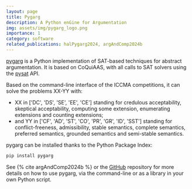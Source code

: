 ```yaml
---
layout: page
title: Pygarg
description: A Python enGine for Argumentation
img: assets/img/pygarg_logo.png
importance: 1
category: software
related_publications: halPygarg2024, argAndComp2024b
---
```


[pygarg](https://github.com/jgmailly/pygarg) is a Python implementation of SAT-based techniques for abstract
argumentation. It is based on CoQuiAAS, with all calls to SAT solvers
using the [pysat](https://pysathq.github.io/installation/) API.

Based on the command-line interface of the ICCMA competitions, it can
solve the problems XX-YY with:
- XX in ['DC', 'DS', 'SE', 'EE', 'CE'] standing for credulous
  acceptability, skeptical acceptability, computing some extension,
  enumerating extensions and counting extensions;
- and YY in ['CF', 'AD', 'ST', 'CO', 'PR', 'GR', 'ID', 'SST'] standing
  for conflict-freeness, admissibility, stable semantics, complete
  semantics, preferred semantics, grounded semantics and semi-stable semantics.

pygarg can be installed thanks to the Python Package Index:
```bash
pip install pygarg
```

See {% cite argAndComp2024b %} or the [GitHub](https://github.com/jgmailly/pygarg) repository for more details on how to use pygarg, via the command-line or as a library in your own Python script.

